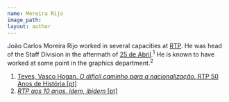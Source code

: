 ```yaml
---
name: Moreira Rijo
image_path:
layout: author
---
```

João Carlos Moreira Rijo worked in several capacities at <a class="text cat-link publisher" href="/publishers/RTP/">RTP</a>. He was head of the Staff Division in the aftermath of <a class="text cat-link tag" href="/tags/25 de Abril/">25 de Abril</a>.<sup>1</sup> He is known to have worked at some point in the graphics department.<sup>2</sup>

<ol class="footnotes">
<li><a class="fn-link" href="https://museu.rtp.pt/livro/50Anos/Livro/DecadaDe70/ODificilCaminhoParaANacionalizacao/Pag5/default.htm">Teves, Vasco Hogan. <em>O difícil caminho para a nacionalização.</em>  RTP 50 Anos de História [pt]</a></li>
<li><a class="fn-link" href="https://museu.rtp.pt/livro/50Anos/Livro/DecadaDe60/RTPAos10Anos/Pag17/default.htm"><em>RTP aos 10 anos. idem, ibidem</em> [pt]</a></li>
</ol>
